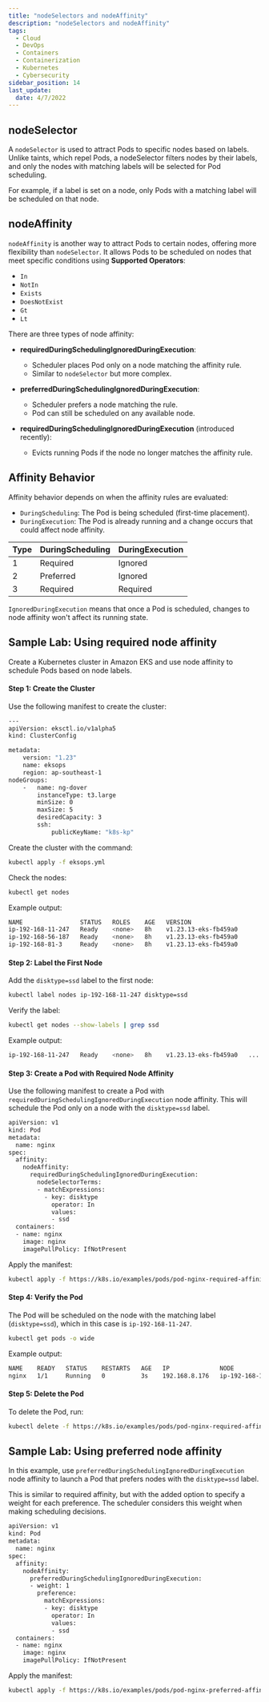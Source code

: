 ```yaml
---
title: "nodeSelectors and nodeAffinity"
description: "nodeSelectors and nodeAffinity"
tags:
  - Cloud
  - DevOps
  - Containers
  - Containerization
  - Kubernetes
  - Cybersecurity
sidebar_position: 14
last_update:
  date: 4/7/2022
---
```



## nodeSelector 

A `nodeSelector` is used to attract Pods to specific nodes based on labels. Unlike taints, which repel Pods, a nodeSelector filters nodes by their labels, and only the nodes with matching labels will be selected for Pod scheduling.

For example, if a label is set on a node, only Pods with a matching label will be scheduled on that node.

## nodeAffinity 

`nodeAffinity` is another way to attract Pods to certain nodes, offering more flexibility than `nodeSelector`. It allows Pods to be scheduled on nodes that meet specific conditions using **Supported Operators**:

- `In`
- `NotIn`
- `Exists`
- `DoesNotExist`
- `Gt`
- `Lt`

There are three types of node affinity:

- **requiredDuringSchedulingIgnoredDuringExecution**: 
  - Scheduler places Pod only on a node matching the affinity rule.  
  - Similar to `nodeSelector` but more complex.

- **preferredDuringSchedulingIgnoredDuringExecution**: 
  - Scheduler prefers a node matching the rule.  
  - Pod can still be scheduled on any available node.

- **requiredDuringSchedulingIgnoredDuringExecution** (introduced recently): 
  - Evicts running Pods if the node no longer matches the affinity rule.

## Affinity Behavior

Affinity behavior depends on when the affinity rules are evaluated:

- `DuringScheduling`: The Pod is being scheduled (first-time placement).
- `DuringExecution`: The Pod is already running and a change occurs that could affect node affinity.

| Type | DuringScheduling | DuringExecution |
|------|------------------|-----------------|
| 1    | Required         | Ignored         |
| 2    | Preferred        | Ignored         |
| 3    | Required         | Required        |

`IgnoredDuringExecution` means that once a Pod is scheduled, changes to node affinity won't affect its running state.
 

## Sample Lab: Using required node affinity

Create a Kubernetes cluster in Amazon EKS and use node affinity to schedule Pods based on node labels.

#### Step 1: Create the Cluster

Use the following manifest to create the cluster:

```bash title="eksops.yml"
---
apiVersion: eksctl.io/v1alpha5
kind: ClusterConfig

metadata:
    version: "1.23"
    name: eksops
    region: ap-southeast-1
nodeGroups:
    -   name: ng-dover
        instanceType: t3.large
        minSize: 0
        maxSize: 5
        desiredCapacity: 3
        ssh:
            publicKeyName: "k8s-kp"
```

Create the cluster with the command:

```bash
kubectl apply -f eksops.yml
```

Check the nodes:

```bash
kubectl get nodes
```     

Example output: 

```bash             
NAME                STATUS   ROLES    AGE   VERSION
ip-192-168-11-247   Ready    <none>   8h    v1.23.13-eks-fb459a0
ip-192-168-56-187   Ready    <none>   8h    v1.23.13-eks-fb459a0
ip-192-168-81-3     Ready    <none>   8h    v1.23.13-eks-fb459a0
```

#### Step 2: Label the First Node

Add the `disktype=ssd` label to the first node:

```bash
kubectl label nodes ip-192-168-11-247 disktype=ssd
```

Verify the label:

```bash
kubectl get nodes --show-labels | grep ssd
```

Example output:

```bash     
ip-192-168-11-247   Ready    <none>   8h    v1.23.13-eks-fb459a0   ....disktype=ssd...
```

#### Step 3: Create a Pod with Required Node Affinity

Use the following manifest to create a Pod with `requiredDuringSchedulingIgnoredDuringExecution` node affinity. This will schedule the Pod only on a node with the `disktype=ssd` label.

```bash
apiVersion: v1
kind: Pod
metadata:
  name: nginx
spec:
  affinity:
    nodeAffinity:
      requiredDuringSchedulingIgnoredDuringExecution:
        nodeSelectorTerms:
        - matchExpressions:
          - key: disktype
            operator: In
            values:
            - ssd            
  containers:
  - name: nginx
    image: nginx
    imagePullPolicy: IfNotPresent
```

Apply the manifest:

```bash
kubectl apply -f https://k8s.io/examples/pods/pod-nginx-required-affinity.yaml
```

#### Step 4: Verify the Pod

The Pod will be scheduled on the node with the matching label (`disktype=ssd`), which in this case is `ip-192-168-11-247`.

```bash
kubectl get pods -o wide
```

Example output: 
    
```bash 
NAME    READY   STATUS    RESTARTS   AGE   IP              NODE                                                NOMINATED NODE   READINESS GATES
nginx   1/1     Running   0          3s    192.168.8.176   ip-192-168-11-247   <none>           <none>
```

#### Step 5: Delete the Pod

To delete the Pod, run:

```bash
kubectl delete -f https://k8s.io/examples/pods/pod-nginx-required-affinity.yaml
```

## Sample Lab: Using preferred node affinity

In this example, use `preferredDuringSchedulingIgnoredDuringExecution` node affinity to launch a Pod that prefers nodes with the `disktype=ssd` label.

This is similar to required affinity, but with the added option to specify a weight for each preference. The scheduler considers this weight when making scheduling decisions.


```bash
apiVersion: v1
kind: Pod
metadata:
  name: nginx
spec:
  affinity:
    nodeAffinity:
      preferredDuringSchedulingIgnoredDuringExecution:
      - weight: 1
        preference:
          matchExpressions:
          - key: disktype
            operator: In
            values:
            - ssd          
  containers:
  - name: nginx
    image: nginx
    imagePullPolicy: IfNotPresent 
```

Apply the manifest:

```bash
kubectl apply -f https://k8s.io/examples/pods/pod-nginx-preferred-affinity.yaml
```


 

 
